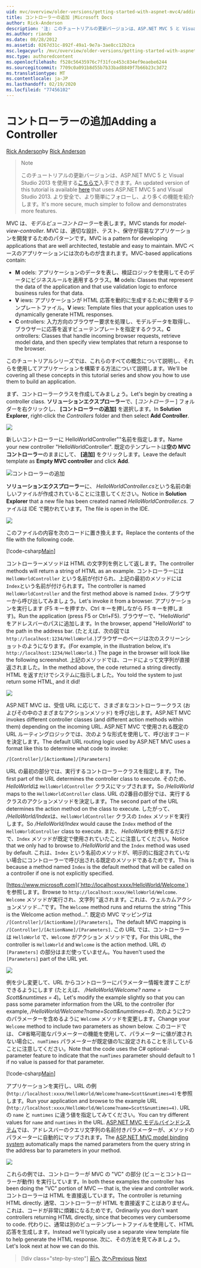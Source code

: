 ```yaml
---
uid: mvc/overview/older-versions/getting-started-with-aspnet-mvc4/adding-a-controller
title: コントローラーの追加 |Microsoft Docs
author: Rick-Anderson
description: '注: このチュートリアルの更新バージョンは、ASP.NET MVC 5 と Visual Studio 2013 を使用するこちらで入手できます。 より安全で、より簡単にフォローとデモができます...'
ms.author: riande
ms.date: 08/28/2012
ms.assetid: 0267d31c-892f-49a1-9e7a-3ae8cc12b2ca
msc.legacyurl: /mvc/overview/older-versions/getting-started-with-aspnet-mvc4/adding-a-controller
msc.type: authoredcontent
ms.openlocfilehash: f528c56435976c7f31fce453c834ef9eaebe6244
ms.sourcegitcommit: 7709c0a091b8d55b7b33bad8849f7b66b23c3d72
ms.translationtype: MT
ms.contentlocale: ja-JP
ms.lasthandoff: 02/19/2020
ms.locfileid: "77456102"
---
```

# <a name="adding-a-controller"></a><span data-ttu-id="bd75e-104">コントローラーの追加</span><span class="sxs-lookup"><span data-stu-id="bd75e-104">Adding a Controller</span></span>

<span data-ttu-id="bd75e-105">[Rick Anderson](https://twitter.com/RickAndMSFT)</span><span class="sxs-lookup"><span data-stu-id="bd75e-105">by [Rick Anderson](https://twitter.com/RickAndMSFT)</span></span>

> > [!NOTE]
> > <span data-ttu-id="bd75e-106">このチュートリアルの更新バージョンは、ASP.NET MVC 5 と Visual Studio 2013 を使用する[こちらで](../../getting-started/introduction/getting-started.md)入手できます。</span><span class="sxs-lookup"><span data-stu-id="bd75e-106">An updated version of this tutorial is available [here](../../getting-started/introduction/getting-started.md) that uses ASP.NET MVC 5 and Visual Studio 2013.</span></span> <span data-ttu-id="bd75e-107">より安全で、より簡単にフォローし、より多くの機能を紹介します。</span><span class="sxs-lookup"><span data-stu-id="bd75e-107">It's more secure, much simpler to follow and demonstrates more features.</span></span>

<span data-ttu-id="bd75e-108">MVC は、*モデルビューコントローラー*を表します。</span><span class="sxs-lookup"><span data-stu-id="bd75e-108">MVC stands for *model-view-controller*.</span></span> <span data-ttu-id="bd75e-109">MVC は、適切な設計、テスト、保守が容易なアプリケーションを開発するためのパターンです。</span><span class="sxs-lookup"><span data-stu-id="bd75e-109">MVC is a pattern for developing applications that are well architected, testable and easy to maintain.</span></span> <span data-ttu-id="bd75e-110">MVC ベースのアプリケーションには次のものが含まれます。</span><span class="sxs-lookup"><span data-stu-id="bd75e-110">MVC-based applications contain:</span></span>

- <span data-ttu-id="bd75e-111">**M** odels: アプリケーションのデータを表し、検証ロジックを使用してそのデータにビジネスルールを適用するクラス。</span><span class="sxs-lookup"><span data-stu-id="bd75e-111">**M** odels: Classes that represent the data of the application and that use validation logic to enforce business rules for that data.</span></span>
- <span data-ttu-id="bd75e-112">**V** iews: アプリケーションが HTML 応答を動的に生成するために使用するテンプレートファイル。</span><span class="sxs-lookup"><span data-stu-id="bd75e-112">**V** iews: Template files that your application uses to dynamically generate HTML responses.</span></span>
- <span data-ttu-id="bd75e-113">**C** ontrollers: 入力方向のブラウザー要求を処理し、モデルデータを取得し、ブラウザーに応答を返すビューテンプレートを指定するクラス。</span><span class="sxs-lookup"><span data-stu-id="bd75e-113">**C** ontrollers: Classes that handle incoming browser requests, retrieve model data, and then specify view templates that return a response to the browser.</span></span>

<span data-ttu-id="bd75e-114">このチュートリアルシリーズでは、これらのすべての概念について説明し、それらを使用してアプリケーションを構築する方法について説明します。</span><span class="sxs-lookup"><span data-stu-id="bd75e-114">We'll be covering all these concepts in this tutorial series and show you how to use them to build an application.</span></span>

<span data-ttu-id="bd75e-115">まず、コントローラークラスを作成してみましょう。</span><span class="sxs-lookup"><span data-stu-id="bd75e-115">Let's begin by creating a controller class.</span></span> <span data-ttu-id="bd75e-116">**ソリューションエクスプローラー**で、[*コントローラー* ] フォルダーを右クリックし、 **[コントローラーの追加]** を選択します。</span><span class="sxs-lookup"><span data-stu-id="bd75e-116">In **Solution Explorer**, right-click the *Controllers* folder and then select **Add Controller**.</span></span>

![](adding-a-controller/_static/image1.png)

<span data-ttu-id="bd75e-117">新しいコントローラーに HelloWorldController&quot;&quot;名前を指定します。</span><span class="sxs-lookup"><span data-stu-id="bd75e-117">Name your new controller &quot;HelloWorldController&quot;.</span></span> <span data-ttu-id="bd75e-118">既定のテンプレートは**空の MVC コントローラー**のままにして、 **[追加]** をクリックします。</span><span class="sxs-lookup"><span data-stu-id="bd75e-118">Leave the default template as **Empty MVC controller** and click **Add**.</span></span>

![コントローラーの追加](adding-a-controller/_static/image2.png)

<span data-ttu-id="bd75e-120">**ソリューションエクスプローラー**に、 *HelloWorldController.cs*という名前の新しいファイルが作成されていることに注意してください。</span><span class="sxs-lookup"><span data-stu-id="bd75e-120">Notice in **Solution Explorer** that a new file has been created named *HelloWorldController.cs*.</span></span> <span data-ttu-id="bd75e-121">ファイルは IDE で開かれています。</span><span class="sxs-lookup"><span data-stu-id="bd75e-121">The file is open in the IDE.</span></span>

![](adding-a-controller/_static/image3.png)

<span data-ttu-id="bd75e-122">このファイルの内容を次のコードに置き換えます。</span><span class="sxs-lookup"><span data-stu-id="bd75e-122">Replace the contents of the file with the following code.</span></span>

[!code-csharp[Main](adding-a-controller/samples/sample1.cs)]

<span data-ttu-id="bd75e-123">コントローラーメソッドは HTML の文字列を例として返します。</span><span class="sxs-lookup"><span data-stu-id="bd75e-123">The controller methods will return a string of HTML as an example.</span></span> <span data-ttu-id="bd75e-124">コントローラーには `HelloWorldController` という名前が付けられ、上記の最初のメソッドには `Index`という名前が付けられます。</span><span class="sxs-lookup"><span data-stu-id="bd75e-124">The controller is named `HelloWorldController` and the first method above is named `Index`.</span></span> <span data-ttu-id="bd75e-125">ブラウザーから呼び出してみましょう。</span><span class="sxs-lookup"><span data-stu-id="bd75e-125">Let's invoke it from a browser.</span></span> <span data-ttu-id="bd75e-126">アプリケーションを実行します (F5 キーを押すか、Ctrl キーを押しながら F5 キーを押します)。</span><span class="sxs-lookup"><span data-stu-id="bd75e-126">Run the application (press F5 or Ctrl+F5).</span></span> <span data-ttu-id="bd75e-127">ブラウザーで、&quot;HelloWorld&quot; をアドレスバーのパスに追加します。</span><span class="sxs-lookup"><span data-stu-id="bd75e-127">In the browser, append &quot;HelloWorld&quot; to the path in the address bar.</span></span> <span data-ttu-id="bd75e-128">(たとえば、次の図では `http://localhost:1234/HelloWorld.`)ブラウザーのページは次のスクリーンショットのようになります。</span><span class="sxs-lookup"><span data-stu-id="bd75e-128">(For example, in the illustration below, it's `http://localhost:1234/HelloWorld.`) The page in the browser will look like the following screenshot.</span></span> <span data-ttu-id="bd75e-129">上記のメソッドでは、コードによって文字列が直接返されました。</span><span class="sxs-lookup"><span data-stu-id="bd75e-129">In the method above, the code returned a string directly.</span></span> <span data-ttu-id="bd75e-130">HTML を返すだけでシステムに指示しました。</span><span class="sxs-lookup"><span data-stu-id="bd75e-130">You told the system to just return some HTML, and it did!</span></span>

![](adding-a-controller/_static/image4.png)

<span data-ttu-id="bd75e-131">ASP.NET MVC は、受信 URL に応じて、さまざまなコントローラークラス (およびその中のさまざまなアクションメソッド) を呼び出します。</span><span class="sxs-lookup"><span data-stu-id="bd75e-131">ASP.NET MVC invokes different controller classes (and different action methods within them) depending on the incoming URL.</span></span> <span data-ttu-id="bd75e-132">ASP.NET MVC で使用される既定の URL ルーティングロジックでは、次のような形式を使用して、呼び出すコードを決定します。</span><span class="sxs-lookup"><span data-stu-id="bd75e-132">The default URL routing logic used by ASP.NET MVC uses a format like this to determine what code to invoke:</span></span>

`/[Controller]/[ActionName]/[Parameters]`

<span data-ttu-id="bd75e-133">URL の最初の部分では、実行するコントローラークラスを指定します。</span><span class="sxs-lookup"><span data-stu-id="bd75e-133">The first part of the URL determines the controller class to execute.</span></span> <span data-ttu-id="bd75e-134">そのため、 *HelloWorld*は `HelloWorldController` クラスにマップされます。</span><span class="sxs-lookup"><span data-stu-id="bd75e-134">So */HelloWorld* maps to the `HelloWorldController` class.</span></span> <span data-ttu-id="bd75e-135">URL の2番目の部分では、実行するクラスのアクションメソッドを決定します。</span><span class="sxs-lookup"><span data-stu-id="bd75e-135">The second part of the URL determines the action method on the class to execute.</span></span> <span data-ttu-id="bd75e-136">したがって、 */HelloWorld/Index*は、`HelloWorldController` クラスの `Index` メソッドを実行します。</span><span class="sxs-lookup"><span data-stu-id="bd75e-136">So */HelloWorld/Index* would cause the `Index` method of the `HelloWorldController` class to execute.</span></span> <span data-ttu-id="bd75e-137">また、 *HelloWorld*を参照するだけで、`Index` メソッドが既定で使用されていたことに注意してください。</span><span class="sxs-lookup"><span data-stu-id="bd75e-137">Notice that we only had to browse to */HelloWorld* and the `Index` method was used by default.</span></span> <span data-ttu-id="bd75e-138">これは、`Index` という名前のメソッドが、明示的に指定されていない場合にコントローラーで呼び出される既定のメソッドであるためです。</span><span class="sxs-lookup"><span data-stu-id="bd75e-138">This is because a method named `Index` is the default method that will be called on a controller if one is not explicitly specified.</span></span>

<span data-ttu-id="bd75e-139">[https://www.microsoft.com](`http://localhost:xxxx/HelloWorld/Welcome`) を参照します。</span><span class="sxs-lookup"><span data-stu-id="bd75e-139">Browse to `http://localhost:xxxx/HelloWorld/Welcome`.</span></span> <span data-ttu-id="bd75e-140">`Welcome` メソッドが実行され、文字列 &quot;返されます。これは、ウェルカムアクションメソッド...&quot;です。</span><span class="sxs-lookup"><span data-stu-id="bd75e-140">The `Welcome` method runs and returns the string &quot;This is the Welcome action method...&quot;.</span></span> <span data-ttu-id="bd75e-141">既定の MVC マッピングは `/[Controller]/[ActionName]/[Parameters]`。</span><span class="sxs-lookup"><span data-stu-id="bd75e-141">The default MVC mapping is `/[Controller]/[ActionName]/[Parameters]`.</span></span> <span data-ttu-id="bd75e-142">この URL では、コントローラーは `HelloWorld` で、`Welcome` がアクション メソッドです。</span><span class="sxs-lookup"><span data-stu-id="bd75e-142">For this URL, the controller is `HelloWorld` and `Welcome` is the action method.</span></span> <span data-ttu-id="bd75e-143">URL の `[Parameters]` の部分はまだ使っていません。</span><span class="sxs-lookup"><span data-stu-id="bd75e-143">You haven't used the `[Parameters]` part of the URL yet.</span></span>

![](adding-a-controller/_static/image5.png)

<span data-ttu-id="bd75e-144">例を少し変更して、URL からコントローラーにパラメーター情報を渡すことができるようにします (たとえば、 */HelloWorld/Welcome? name = Scott&amp;numtimes = 4*)。</span><span class="sxs-lookup"><span data-stu-id="bd75e-144">Let's modify the example slightly so that you can pass some parameter information from the URL to the controller (for example, */HelloWorld/Welcome?name=Scott&amp;numtimes=4*).</span></span> <span data-ttu-id="bd75e-145">次のように2つのパラメーターを含めるように `Welcome` メソッドを変更します。</span><span class="sxs-lookup"><span data-stu-id="bd75e-145">Change your `Welcome` method to include two parameters as shown below.</span></span> <span data-ttu-id="bd75e-146">このコードでは、 C#省略可能なパラメーターの機能を使用して、パラメーターに値が渡されない場合に、`numTimes` パラメーターが既定値の1に設定されることを示していることに注意してください。</span><span class="sxs-lookup"><span data-stu-id="bd75e-146">Note that the code uses the C# optional-parameter feature to indicate that the `numTimes` parameter should default to 1 if no value is passed for that parameter.</span></span>

[!code-csharp[Main](adding-a-controller/samples/sample2.cs)]

<span data-ttu-id="bd75e-147">アプリケーションを実行し、URL の例 (`http://localhost:xxxx/HelloWorld/Welcome?name=Scott&numtimes=4)`を参照します。</span><span class="sxs-lookup"><span data-stu-id="bd75e-147">Run your application and browse to the example URL (`http://localhost:xxxx/HelloWorld/Welcome?name=Scott&numtimes=4)`.</span></span> <span data-ttu-id="bd75e-148">URL の `name` と `numtimes` に違う値を指定してみてください。</span><span class="sxs-lookup"><span data-stu-id="bd75e-148">You can try different values for `name` and `numtimes` in the URL.</span></span> <span data-ttu-id="bd75e-149">[ASP.NET MVC モデルバインドシステム](http://odetocode.com/Blogs/scott/archive/2009/04/27/6-tips-for-asp-net-mvc-model-binding.aspx)では、アドレスバーのクエリ文字列の名前付きパラメーターが、メソッドのパラメーターに自動的にマップされます。</span><span class="sxs-lookup"><span data-stu-id="bd75e-149">The [ASP.NET MVC model binding system](http://odetocode.com/Blogs/scott/archive/2009/04/27/6-tips-for-asp-net-mvc-model-binding.aspx) automatically maps the named parameters from the query string in the address bar to parameters in your method.</span></span>

![](adding-a-controller/_static/image6.png)

<span data-ttu-id="bd75e-150">これらの例では、コントローラーが MVC の &quot;VC&quot; の部分 (ビューとコントローラーが動作) を実行しています。</span><span class="sxs-lookup"><span data-stu-id="bd75e-150">In both these examples the controller has been doing the &quot;VC&quot; portion of MVC — that is, the view and controller work.</span></span> <span data-ttu-id="bd75e-151">コントローラーは HTML を直接返しています。</span><span class="sxs-lookup"><span data-stu-id="bd75e-151">The controller is returning HTML directly.</span></span> <span data-ttu-id="bd75e-152">通常、コントローラーが HTML を直接返すことはありません。これは、コードが非常に煩雑になるためです。</span><span class="sxs-lookup"><span data-stu-id="bd75e-152">Ordinarily you don't want controllers returning HTML directly, since that becomes very cumbersome to code.</span></span> <span data-ttu-id="bd75e-153">代わりに、通常は別のビューテンプレートファイルを使用して、HTML 応答を生成します。</span><span class="sxs-lookup"><span data-stu-id="bd75e-153">Instead we'll typically use a separate view template file to help generate the HTML response.</span></span> <span data-ttu-id="bd75e-154">次に、その方法を見てみましょう。</span><span class="sxs-lookup"><span data-stu-id="bd75e-154">Let's look next at how we can do this.</span></span>

> [!div class="step-by-step"]
> <span data-ttu-id="bd75e-155">[前へ](intro-to-aspnet-mvc-4.md)
> [次へ](adding-a-view.md)</span><span class="sxs-lookup"><span data-stu-id="bd75e-155">[Previous](intro-to-aspnet-mvc-4.md)
[Next](adding-a-view.md)</span></span>
